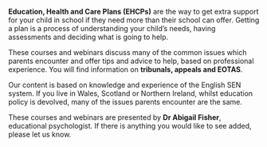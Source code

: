 **Education, Health and Care Plans (EHCPs)** are the way to get extra support for your child in school if they need more than their school can offer. Getting a plan is a process of understanding your child’s needs, having assessments and deciding what is going to help.

These courses and webinars discuss many of the common issues which parents encounter and offer tips and advice to help, based on professional experience. You will find information on **tribunals, appeals and EOTAS**.

Our content is based on knowledge and experience of the English SEN system. If you live in Wales, Scotland or Northern Ireland, whilst education policy is devolved, many of the issues parents encounter are the same.

These courses and webinars are presented by **Dr Abigail Fisher**, educational psychologist. If there is anything you would like to see added, please let us know.
